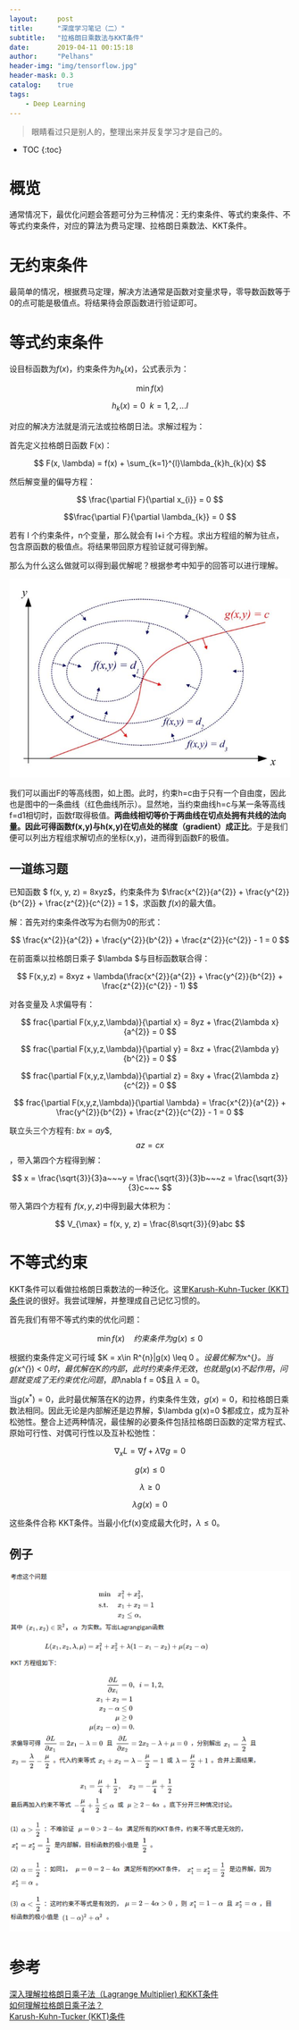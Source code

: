 ```yaml
---
layout:     post
title:      "深度学习笔记（二）"
subtitle:   "拉格朗日乘数法与KKT条件"
date:       2019-04-11 00:15:18
author:     "Pelhans"
header-img: "img/tensorflow.jpg"
header-mask: 0.3 
catalog:    true
tags:
    - Deep Learning
---
```


> 眼睛看过只是别人的，整理出来并反复学习才是自己的。

* TOC
{:toc}

# 概览

通常情况下，最优化问题会答题可分为三种情况：无约束条件、等式约束条件、不等式约束条件，对应的算法为费马定理、拉格朗日乘数法、KKT条件。

# 无约束条件

最简单的情况，根据费马定理，解决方法通常是函数对变量求导，零导数函数等于0的点可能是极值点。将结果待会原函数进行验证即可。

# 等式约束条件

设目标函数为$f(x)$，约束条件为$h_{k}(x)$，公式表示为：

$$ \min f(x) $$

$$ h_{k}(x) = 0 ~~ k=1,2,...l $$

对应的解决方法就是消元法或拉格朗日法。求解过程为：

首先定义拉格朗日函数 F(x)：

$$ F(x, \lambda) = f(x) + \sum_{k=1}^{l}\lambda_{k}h_{k}(x) $$

然后解变量的偏导方程：

$$ \frac{\partial F}{\partial x_{i}} = 0 $$

$$\frac{\partial F}{\partial \lambda_{k}} = 0 $$

若有 l 个约束条件，n个变量，那么就会有 l+i 个方程。求出方程组的解为驻点，包含原函数的极值点。将结果带回原方程验证就可得到解。

那么为什么这么做就可以得到最优解呢？根据参考中知乎的回答可以进行理解。

![](/img/in-post/tensorflow/lagelangri.jpg)

我们可以画出F的等高线图，如上图。此时，约束h=c由于只有一个自由度，因此也是图中的一条曲线（红色曲线所示）。显然地，当约束曲线h=c与某一条等高线f=d1相切时，函数f取得极值。**两曲线相切等价于两曲线在切点处拥有共线的法向量。因此可得函数f(x,y)与h(x,y)在切点处的梯度（gradient）成正比**。于是我们便可以列出方程组求解切点的坐标(x,y)，进而得到函数F的极值。

## 一道练习题

已知函数 $ f(x, y, z) = 8xyz$，约束条件为 $\frac{x^{2}}{a^{2}} + \frac{y^{2}}{b^{2}} + \frac{z^{2}}{c^{2}} = 1 $，求函数 $f(x)$的最大值。

解：首先对约束条件改写为右侧为0的形式：

$$ \frac{x^{2}}{a^{2}} + \frac{y^{2}}{b^{2}} + \frac{z^{2}}{c^{2}} - 1 = 0 $$

在前面乘以拉格朗日乘子 $\lambda $与目标函数联合得：

$$ F(x,y,z) = 8xyz + \lambda(\frac{x^{2}}{a^{2}} + \frac{y^{2}}{b^{2}} + \frac{z^{2}}{c^{2}} - 1) $$

对各变量及 $\lambda$求偏导有：

$$ frac{\partial F(x,y,z,\lambda)}{\partial x} = 8yz + \frac{2\lambda x}{a^{2}} = 0 $$

$$ frac{\partial F(x,y,z,\lambda)}{\partial y} = 8xz + \frac{2\lambda y}{b^{2}} = 0 $$

$$ frac{\partial F(x,y,z,\lambda)}{\partial z} = 8xy + \frac{2\lambda z}{c^{2}} = 0 $$

$$ frac{\partial F(x,y,z,\lambda)}{\partial \lambda} = \frac{x^{2}}{a^{2}} + \frac{y^{2}}{b^{2}} + \frac{z^{2}}{c^{2}} - 1 = 0 $$

联立头三个方程有: $bx = ay$$, $$az = cx $$，带入第四个方程得到解：

$$ x = \frac{\sqrt{3}}{3}a~~~y = \frac{\sqrt{3}}{3}b~~~z = \frac{\sqrt{3}}{3}c~~~ $$

带入第四个方程有 $f(x,y,z)$中得到最大体积为：

$$ V_{\max} = f(x, y, z) = \frac{8\sqrt{3}}{9}abc $$

# 不等式约束

KKT条件可以看做拉格朗日乘数法的一种泛化。这里[Karush-Kuhn-Tucker (KKT)条件](https://zhuanlan.zhihu.com/p/38163970)说的很好。我尝试理解，并整理成自己记忆习惯的。

首先我们有带不等式约束的优化问题：

$$ \min f(x)~~~~约束条件为 g(x) \leq 0 $$

根据约束条件定义可行域
$K = x\in R^{n}|g(x) \leq 0 $。设最优解为$x^{*}$。当$g(x^{*}) < 0$时，最优解在K的内部，此时约束条件无效，也就是g(x)不起作用，问题就变成了无约束优化问题，即$\nabla f = 0$且 $\lambda = 0$。

当$g(x^{*})=0$，此时最优解落在K的边界，约束条件生效，$g(x)=0$，和拉格朗日乘数法相同。因此无论是内部解还是边界解，$\lambda g(x)=0 $都成立，成为互补松弛性。整合上述两种情况，最佳解的必要条件包括拉格朗日函数的定常方程式、原始可行性、对偶可行性以及互补松弛性：

$$ \nabla_{x}L = \nabla f + \lambda\nabla g = 0 $$

$$ g(x) \leq 0 $$

$$ \lambda \geq 0 $$

$$ \lambda g(x) = 0 $$

这些条件合称 KKT条件。当最小化f(x)变成最大化时，$\lambda \leq 0$。

## 例子

![](/img/in-post/tensorflow/kkt_exam.png)

# 参考

[深入理解拉格朗日乘子法（Lagrange Multiplier) 和KKT条件](https://www.cnblogs.com/sddai/p/5728195.html)    
[如何理解拉格朗日乘子法？](https://www.zhihu.com/question/38586401/answer/105273125)    
[Karush-Kuhn-Tucker (KKT)条件](https://zhuanlan.zhihu.com/p/38163970)
